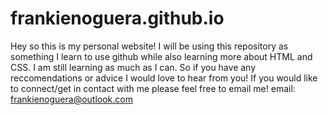 # frankienoguera.github.io
Hey so this is my personal website!
I will be using this repository as something I learn to use github while also learning more about HTML and CSS.
I am still learning as much as I can. So if you have any reccomendations or advice I would love to hear from you!
If you would like to connect/get in contact with me please feel free to email me!
email: frankienoguera@outlook.com
